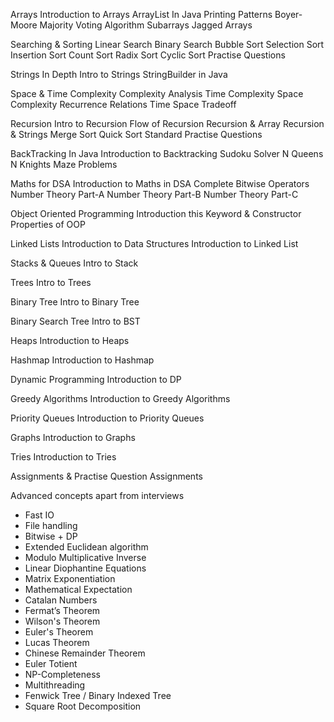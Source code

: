 Arrays
Introduction to Arrays
ArrayList In Java
Printing Patterns
Boyer-Moore Majority Voting Algorithm
Subarrays
Jagged Arrays

Searching & Sorting
Linear Search
Binary Search
Bubble Sort
Selection Sort
Insertion Sort
Count Sort
Radix Sort
Cyclic Sort
Practise Questions

Strings In Depth
Intro to Strings
StringBuilder in Java

Space & Time Complexity
Complexity Analysis
Time Complexity
Space Complexity
Recurrence Relations
Time Space Tradeoff

Recursion
Intro to Recursion
Flow of Recursion
Recursion & Array
Recursion & Strings
Merge Sort
Quick Sort
Standard Practise Questions

BackTracking In Java
Introduction to Backtracking
Sudoku Solver
N Queens
N Knights
Maze Problems

Maths for DSA
Introduction to Maths in DSA
Complete Bitwise Operators
Number Theory Part-A
Number Theory Part-B
Number Theory Part-C

Object Oriented Programming
Introduction
this Keyword & Constructor
Properties of OOP

Linked Lists
Introduction to Data Structures
Introduction to Linked List

Stacks & Queues
Intro to Stack

Trees
Intro to Trees

Binary Tree
Intro to Binary Tree

Binary Search Tree
Intro to BST

Heaps
Introduction to Heaps

Hashmap
Introduction to Hashmap

Dynamic Programming
Introduction to DP

Greedy Algorithms
Introduction to Greedy Algorithms

Priority Queues
Introduction to Priority Queues

Graphs
Introduction to Graphs

Tries
Introduction to Tries

Assignments & Practise Question
Assignments

Advanced concepts apart from interviews 
- Fast IO
- File handling
- Bitwise + DP
- Extended Euclidean algorithm
- Modulo Multiplicative Inverse
- Linear Diophantine Equations
- Matrix Exponentiation
- Mathematical Expectation
- Catalan Numbers
- Fermat’s Theorem
- Wilson's Theorem
- Euler's Theorem
- Lucas Theorem
- Chinese Remainder Theorem
- Euler Totient
- NP-Completeness
- Multithreading
- Fenwick Tree / Binary Indexed Tree
- Square Root Decomposition
